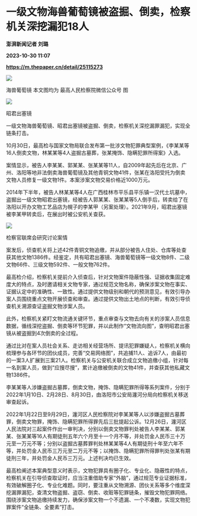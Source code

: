 # 一级文物海兽葡萄镜被盗掘、倒卖，检察机关深挖漏犯18人
**澎湃新闻记者 刘璐**

**2023-10-30 11:07**

**https://m.thepaper.cn/detail/25115273**

![](https://imagecloud.thepaper.cn/thepaper/image/276/220/567.jpg)

海兽葡萄镜 本文图均为 最高人民检察院微信公众号 图

![](https://imagecloud.thepaper.cn/thepaper/image/276/220/572.jpg)

昭君出塞镜

一级文物海兽葡萄镜、昭君出塞镜被盗掘、倒卖，检察机关深挖漏罪漏犯，实现全链条打击。

10月30日，最高检与国家文物局联合发布第一批涉文物犯罪典型案例，《李某某等16人倒卖文物，林某某等4人盗掘古墓葬，张某掩饰、隐瞒犯罪所得案》入选。

案情显示，被告人李某某、郭某某、张某某等11人，自2009年起先后在北京、广州、洛阳等地非法倒卖海兽葡萄镜及其他青铜文物41件，张某在洛阳受托为倒卖文物人员修复一级文物1件。本案涉案文物交易价格近1000万元。

2014年下半年，被告人林某某等4人在广西桂林市平乐县平乐镇一汉代土坑墓中，盗掘出一级文物昭君出塞镜，经被告人郭某某、张某某等5人倒手后，转卖给了在洛阳以开办文物工艺品店为幌子的李某甲（另案处理）。2021年9月，昭君出塞镜被李某甲转卖后，在展出时被公安机关查获。

![](https://imagecloud.thepaper.cn/thepaper/image/276/221/593.jpg)

检察官联席会研究讨论案情

案发后，侦查机关将上述42件青铜文物追缴，并从部分被告人住处、仓库等处查获其他文物1386件。经鉴定，共有昭君出塞镜、海兽葡萄镜等一级文物8件、二级文物66件、三级文物592件、一般文物762件。

最高检介绍，检察机关提前介入侦查后，针对文物案件隐蔽性强、证据收集固定难度大的特点，及时邀请相关文物专家，通过规范文物名称，确保涉案文物在事实、证据认定中的准确性、一致性。通过提供文物级别和朝代的预测意见，有效引导办案人员围绕重点文物开展侦查和审查。通过提供文物出土地点的判断，有效引导侦查机关溯源查证盗掘文物涉案人员。

此外，检察机关紧盯文物流通关键环节，重点审查与文物去向有关的涉案人员信息数据，循线深挖盗掘、倒卖等环节犯罪，并以此制作“文物流向图”，查明昭君出塞镜从被盗掘到4次倒卖的全过程。

通过比对在案人员社会关系、走访相关经营场所、提讯犯罪嫌疑人，检察机关横向梳理参与各环节的团伙成员，完善“交易网络图”，共追捕11人、追诉7人，由最初的一案3人扩展到三案21人。检察机关与公安机关联合成立文物追缴小组，针对每一名到案人员，做到“应搜尽搜”，累计追缴被倒卖的文物41件，并查获其他私藏文物1386件。

李某某等人涉嫌盗掘古墓葬，倒卖文物，掩饰、隐瞒犯罪所得等系列案件，分别于2022年1月10日、2月28日、8月30日，由洛阳市公安局瀍河分局向检察机关移送审查起诉。

2022年1月22日至9月29日，瀍河区人民检察院对李某某等人以涉嫌盗掘古墓葬罪，倒卖文物罪，掩饰、隐瞒犯罪所得罪先后三批提起公诉。12月26日，瀍河区人民法院对三起案件作出一审判决，分别以倒卖文物罪判处被告人李某某、郭某某、张某某等16人有期徒刑五年六个月至十一个月不等，并处罚金人民币三十万元至一万元不等；分别以盗掘古墓葬罪判处林某某等4人有期徒刑十年至六年不等，并处罚金人民币三万元至二万元不等；以掩饰、隐瞒犯罪所得罪判处张某有期徒刑三年，并处罚金人民币三万元。上述判决均已生效。

最高检阐述本案典型意义时表示，文物犯罪具有圈子化、专业化、隐蔽性的特点，检察机关在引导侦查取证时，应当注重借助专家“外脑”，通过规范专业证据标准，有效破解圈子化、专业化难题。同时，要注重从文物溯源、团伙关系等多个维度深挖漏罪漏犯，查清文物盗掘、盗窃、倒卖、收赃等犯罪链条，摧毁文物犯罪网络。围绕涉案文物追缴持续发力，确保涉案文物一个不遗漏、一个不凑数，实现文物犯罪案件“全链条、全要素”打击。
